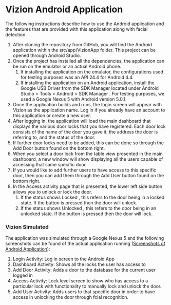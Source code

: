 # Vizion Android Application

The following instructions describe how to use the Android application and the features that are provided
with this application along with facial detection.
1. After cloning the repository from GitHub, you will find the Android application within the src/app/VizionApp folder. This project can be opened through Android Studio.
2. Once the project has installed all the dependencies, the application can be run on the emulator or an actual Android phone.
    1. If installing the application on the emulator, the configurations used for testing purposes was an API 24.4 for Android 4.4.
    2. If installing the application on an Android application, install the Google USB Driver
from the SDK Manager located under Android Studio > Tools > Android > SDK
Manager . For testing purposes, we used a Google Nexus 5 with Android version 5.0.1.
3. Once the application builds and runs, the login screen will appear with Vizion as the application name. Log in if you already have an account to this application or create a new user.
4. After logging in, the application will load the main dashboard that displays the various door locks that you have registered. Each door lock consists of the name of the door you gave it, the address the door is referring to, and the status of the door.
5. If further door locks need to be added, this can be done so through the Add Door button found on the bottom right.
6. When you select a door lock from the table view presented in the main dashboard, a new window will show displaying all the users capable of accessing that same specific door.
7. If you would like to add further users to have access to this specific door, then you can add them through the Add User button found on the bottom right.
8. In the Access activity page that is presented, the lower left side button allows you to unlock or lock the door.
   1. If the status shows Locked , this refers to the door being in a locked state. If the button is pressed then the door will unlock.
   2. If the status shows Unlocked , this refers to the door being in an unlocked state. If the button is pressed then the door will lock.

### Vizion Simulated ###
The application was simulated through a Google Nexus 5 and the following screenshots can be found of the actual application running ([Screenshots of Android Application](Screenshots/)):
1. Login Activity: Log in screen to the Android App
2. Dashboard Activity: Shows all the locks the user has access to
3. Add Door Activity: Adds a door to the database for the current user logged in
4. Access Activity: Lock level screen to show who has access to a particular lock with functionality to manually lock and unlock the door.
5. Add User Activity: Adds users to that specific door in order to have access in unlocking the door through fcial recognition.

